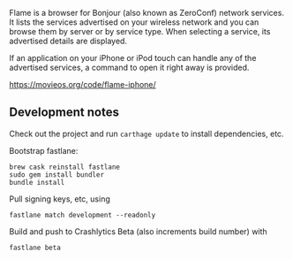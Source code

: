 Flame is a browser for Bonjour (also known as ZeroConf) network services. It lists the services advertised on your wireless network and you can browse them by server or by service type. When selecting a service, its advertised details are displayed.

If an application on your iPhone or iPod touch can handle any of the advertised services, a command to open it right away is provided.

https://movieos.org/code/flame-iphone/

## Development notes

Check out the project and run `carthage update` to install dependencies, etc.

Bootstrap fastlane:

    brew cask reinstall fastlane
    sudo gem install bundler
    bundle install

Pull signing keys, etc, using 

    fastlane match development --readonly

Build and push to Crashlytics Beta (also increments build number) with 

    fastlane beta



